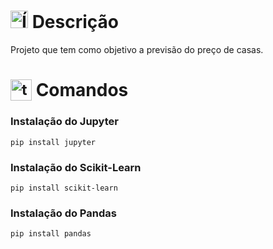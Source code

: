 # <img src="https://github.com/user-attachments/assets/caabfdf0-0f9e-44a3-8200-c6579fe87887" alt="Ícone de descrição" width="28"> Descrição
Projeto que tem como objetivo a previsão do preço de casas.

# <sub><img src="https://github.com/user-attachments/assets/2bd91f82-43a7-44c6-8fb3-eaa3ca20089e" alt="terminal icon" width="34"></sub> Comandos
### Instalação do Jupyter
```
pip install jupyter
```

### Instalação do Scikit-Learn
```
pip install scikit-learn
```

### Instalação do Pandas
```
pip install pandas
```
